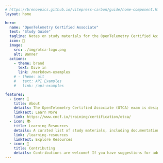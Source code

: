 ```yaml
---
# https://brenoepics.github.io/vitepress-carbon/guide/home-component.html
layout: home

hero:
  name: "OpenTelemetry Certified Associate"
  text: "Study Guide"
  tagline: Notes on study materials for the OpenTelemetry Certified Associate (OTCA) exam. This is a work in progress and will be updated as I study.
  icon: 🔭
  image:
    src: ./img/otca-logo.png
    alt: Banner
  actions:
    - theme: brand
      text: Dive in
      link: /markdown-examples
    # - theme: alt
    #   text: API Examples
    #   link: /api-examples

features:
  - icon: 📡
    title: About
    details: The OpenTelemetry Certified Associate (OTCA) exam is designed to validate your understanding of OpenTelemetry concepts and practices.
    linkText: Learn More
    link: https://www.cncf.io/training/certification/otca/
  - icon: 📚
    title: Learning Resources
    details: A curated list of study materials, including documentation, courses.
    link: /learning-resources
    linkText: Explore Resources
  - icon: 📝
    title: Contributing
    details: Contributions are welcome! If you have suggestions for additional resources or improvements, please open an issue or submit a pull request on GitHub.
---
```


